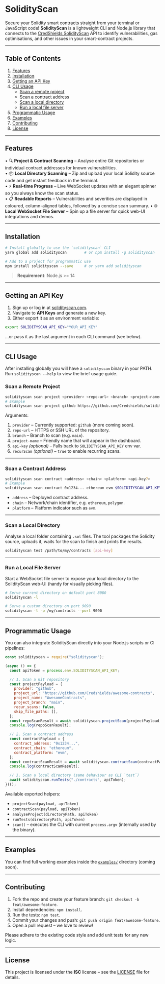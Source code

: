 # SolidityScan

Secure your Solidity smart contracts straight from your terminal or JavaScript code! **SolidityScan** is a lightweight CLI and Node.js library that connects to the [CredShields SolidityScan](https://solidityscan.com) API to identify vulnerabilities, gas optimisations, and other issues in your smart-contract projects.

---

## Table of Contents

1. [Features](#features)
2. [Installation](#installation)
3. [Getting an API Key](#getting-an-api-key)
4. [CLI Usage](#cli-usage)
   * [Scan a remote project](#scan-a-remote-project)
   * [Scan a contract address](#scan-a-contract-address)
   * [Scan a local directory](#scan-a-local-directory)
   * [Run a local file server](#run-a-local-file-server)
5. [Programmatic Usage](#programmatic-usage)
6. [Examples](#examples)
7. [Contributing](#contributing)
8. [License](#license)

---

## Features

• 🔍 **Project & Contract Scanning** – Analyse entire Git repositories or individual contract addresses for known vulnerabilities.<br/>
• 📦 **Local Directory Scanning** – Zip and upload your local Solidity source code and get instant feedback in the terminal.<br/>
• ⚡ **Real-time Progress** – Live WebSocket updates with an elegant spinner so you always know the scan status.<br/>
• 📋 **Readable Reports** – Vulnerabilities and severities are displayed in coloured, column-aligned tables, followed by a concise scan summary.
• 🌐 **Local WebSocket File Server** – Spin up a file server for quick web-UI integrations and demos.

---

## Installation

```bash
# Install globally to use the `solidityscan` CLI
yarn global add solidityscan        # or npm install -g solidityscan

# Add to a project for programmatic use
npm install solidityscan --save     # or yarn add solidityscan
```

> **Requirement**: Node.js >= 14

---

## Getting an API Key

1. Sign up or log in at [solidityscan.com](https://solidityscan.com).
2. Navigate to **API Keys** and generate a new key.
3. Either export it as an environment variable:

```bash
export SOLIDITYSCAN_API_KEY="YOUR_API_KEY"
```

…or pass it as the last argument in each CLI command (see below).

---

## CLI Usage

After installing globally you will have a `solidityscan` binary in your PATH.
Run `solidityscan --help` to view the brief usage guide.

### Scan a Remote Project

```bash
solidityscan scan project <provider> <repo-url> <branch> <project-name> <api-key?> [recurScan]
# Example
solidityscan scan project github https://github.com/Credshields/solidityscan-npm-package main DemoProject $SOLIDITYSCAN_API_KEY
```

Arguments:

1. `provider`           – Currently supported: `github` (more coming soon).
2. `repo-url`           – HTTPS or SSH URL of the repository.
3. `branch`             – Branch to scan (e.g. `main`).
4. `project-name`       – Friendly name that will appear in the dashboard.
5. `api-key` *(optional)* – Falls back to `SOLIDITYSCAN_API_KEY` env var.
6. `recurScan` *(optional)* – `true` to enable recurring scans.

---

### Scan a Contract Address

```bash
solidityscan scan contract <address> <chain> <platform> <api-key?>
# Example
solidityscan scan contract 0x1234... ethereum evm $SOLIDITYSCAN_API_KEY
```

* `address`  – Deployed contract address.
* `chain`    – Network/chain identifier, e.g. `ethereum`, `polygon`.
* `platform` – Platform indicator such as `evm`.

---

### Scan a Local Directory

Analyse a local folder containing `.sol` files. The tool packages the Solidity source, uploads it, waits for the scan to finish and prints the results.

```bash
solidityscan test /path/to/my/contracts [api-key]
```

---

### Run a Local File Server

Start a WebSocket file server to expose your local directory to the SolidityScan web-UI (handy for visually picking files).

```bash
# Serve current directory on default port 8080
solidityscan -l

# Serve a custom directory on port 9090
solidityscan -l -p /my/contracts --port 9090
```

---

## Programmatic Usage

You can also integrate SolidityScan directly into your Node.js scripts or CI pipelines:

```js
const solidityscan = require("solidityscan");

(async () => {
  const apiToken = process.env.SOLIDITYSCAN_API_KEY;

  // 1. Scan a Git repository
  const projectPayload = {
    provider: "github",
    project_url: "https://github.com/Credshields/awesome-contracts",
    project_name: "AwesomeContracts",
    project_branch: "main",
    recur_scans: false,
    skip_file_paths: [],
  };
  const repoScanResult = await solidityscan.projectScan(projectPayload, apiToken);
  console.log(repoScanResult);

  // 2. Scan a contract address
  const contractPayload = {
    contract_address: "0x1234...",
    contract_chain: "ethereum",
    contract_platform: "evm",
  };
  const contractScanResult = await solidityscan.contractScan(contractPayload, apiToken);
  console.log(contractScanResult);

  // 3. Scan a local directory (same behaviour as CLI `test`)
  await solidityscan.runTests("./contracts", apiToken);
})();
```

Available exported helpers:

* `projectScan(payload, apiToken)`
* `contractScan(payload, apiToken)`
* `analyseProject(directoryPath, apiToken)`
* `runTests(directoryPath, apiToken)`
* `scan()` – executes the CLI with current `process.argv` (internally used by the binary).

---

## Examples

You can find full working examples inside the [`examples/`](https://github.com/Credshields/solidityscan-npm-package/tree/main/examples) directory (coming soon).

---

## Contributing

1. Fork the repo and create your feature branch: `git checkout -b feat/awesome-feature`.
2. Install dependencies: `npm install`.
3. Run the tests: `npm test`.
4. Commit your changes and push: `git push origin feat/awesome-feature`.
5. Open a pull request – we love to review!

Please adhere to the existing code style and add unit tests for any new logic.

---

## License

This project is licensed under the **ISC** license – see the [LICENSE](LICENSE) file for details.